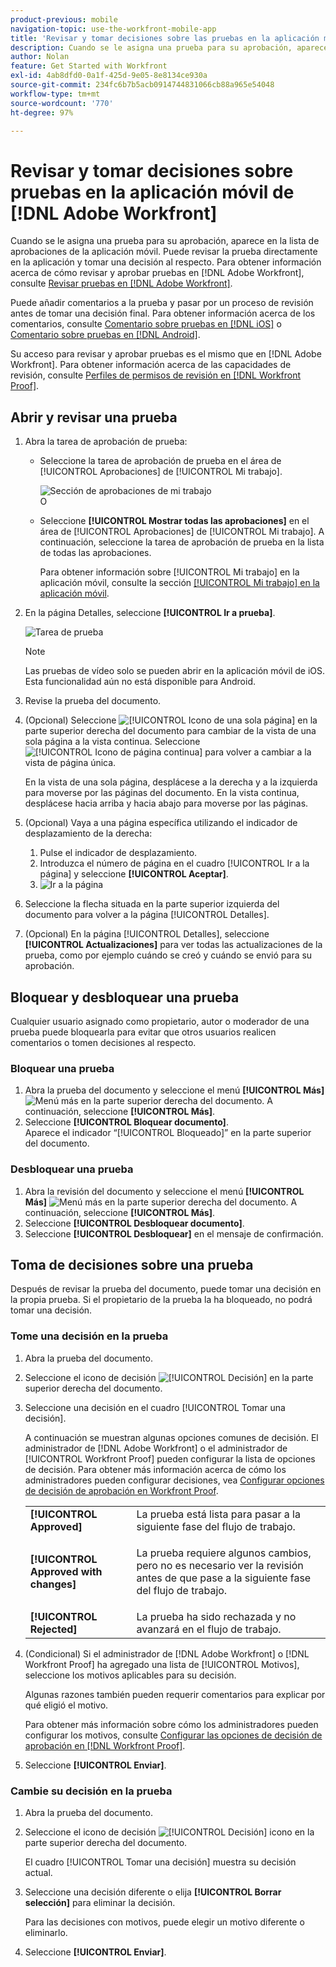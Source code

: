 ```yaml
---
product-previous: mobile
navigation-topic: use-the-workfront-mobile-app
title: 'Revisar y tomar decisiones sobre las pruebas en la aplicación móvil de  [!DNL Adobe Workfront] '
description: Cuando se le asigna una prueba para su aprobación, aparece en la lista de aprobaciones de la aplicación móvil. Puede revisar la prueba directamente en la aplicación y tomar una decisión al respecto.
author: Nolan
feature: Get Started with Workfront
exl-id: 4ab8dfd0-0a1f-425d-9e05-8e8134ce930a
source-git-commit: 234fc6b7b5acb0914744831066cb88a965e54048
workflow-type: tm+mt
source-wordcount: '770'
ht-degree: 97%

---
```


# Revisar y tomar decisiones sobre pruebas en la aplicación móvil de [!DNL Adobe Workfront]

Cuando se le asigna una prueba para su aprobación, aparece en la lista de aprobaciones de la aplicación móvil. Puede revisar la prueba directamente en la aplicación y tomar una decisión al respecto. Para obtener información acerca de cómo revisar y aprobar pruebas en [!DNL Adobe Workfront], consulte [Revisar pruebas en [!DNL Adobe Workfront]](../../../review-and-approve-work/proofing/reviewing-proofs-within-workfront/review-proofs-in-wf.md).

Puede añadir comentarios a la prueba y pasar por un proceso de revisión antes de tomar una decisión final. Para obtener información acerca de los comentarios, consulte [Comentario sobre pruebas en [!DNL iOS]](../../../workfront-basics/mobile-apps/using-the-workfront-mobile-app/comment-on-proofs-ios.md) o [Comentario sobre pruebas en [!DNL Android]](../../../workfront-basics/mobile-apps/using-the-workfront-mobile-app/comment-on-proofs-android.md).

Su acceso para revisar y aprobar pruebas es el mismo que en [!DNL Adobe Workfront]. Para obtener información acerca de las capacidades de revisión, consulte [Perfiles de permisos de revisión en [!DNL Workfront Proof]](../../../workfront-proof/wp-acct-admin/account-settings/proof-perm-profiles-in-wp.md).

## Abrir y revisar una prueba

1. Abra la tarea de aprobación de prueba:

   * Seleccione la tarea de aprobación de prueba en el área de [!UICONTROL Aprobaciones] de [!UICONTROL Mi trabajo].

     ![Sección de aprobaciones de mi trabajo](assets/mobile-mywork-approvals-338x482.png)\
      O

   * Seleccione **[!UICONTROL Mostrar todas las aprobaciones]** en el área de [!UICONTROL Aprobaciones] de [!UICONTROL Mi trabajo]. A continuación, seleccione la tarea de aprobación de prueba en la lista de todas las aprobaciones.

     Para obtener información sobre [!UICONTROL Mi trabajo] en la aplicación móvil, consulte la sección [[!UICONTROL Mi trabajo] en la aplicación móvil](../../../workfront-basics/mobile-apps/using-the-workfront-mobile-app/my-work-section-mobile.md).

1. En la página Detalles, seleccione **[!UICONTROL Ir a prueba]**.

   ![Tarea de prueba](assets/mobile-prooftask1-338x516.png)

   >[!NOTE]
   >
   >Las pruebas de vídeo solo se pueden abrir en la aplicación móvil de iOS. Esta funcionalidad aún no está disponible para Android.

1. Revise la prueba del documento.
1. (Opcional) Seleccione ![[!UICONTROL Icono de una sola página]](assets/mobile-proofpagingicon1-25x36.png) en la parte superior derecha del documento para cambiar de la vista de una sola página a la vista continua. Seleccione ![[!UICONTROL Icono de página continua]](assets/mobile-proofpagingicon2-25x25.png) para volver a cambiar a la vista de página única.

   En la vista de una sola página, desplácese a la derecha y a la izquierda para moverse por las páginas del documento. En la vista continua, desplácese hacia arriba y hacia abajo para moverse por las páginas.

1. (Opcional) Vaya a una página específica utilizando el indicador de desplazamiento de la derecha:

   1. Pulse el indicador de desplazamiento.
   1. Introduzca el número de página en el cuadro [!UICONTROL Ir a la página] y seleccione **[!UICONTROL Aceptar]**.
   1. ![Ir a la página](assets/mobile-gotopage-350x224.png)

1. Seleccione la flecha situada en la parte superior izquierda del documento para volver a la página [!UICONTROL Detalles].
1. (Opcional) En la página [!UICONTROL Detalles], seleccione **[!UICONTROL Actualizaciones]** para ver todas las actualizaciones de la prueba, como por ejemplo cuándo se creó y cuándo se envió para su aprobación.

## Bloquear y desbloquear una prueba

Cualquier usuario asignado como propietario, autor o moderador de una prueba puede bloquearla para evitar que otros usuarios realicen comentarios o tomen decisiones al respecto.

### Bloquear una prueba

1. Abra la prueba del documento y seleccione el menú **[!UICONTROL Más]** ![Menú más](assets/mobile-verticalmoremenu-20x33.png) en la parte superior derecha del documento. A continuación, seleccione **[!UICONTROL Más]**.
1. Seleccione **[!UICONTROL Bloquear documento]**.\
   Aparece el indicador “[!UICONTROL Bloqueado]” en la parte superior del documento.

### Desbloquear una prueba

1. Abra la revisión del documento y seleccione el menú **[!UICONTROL Más]** ![Menú más](assets/mobile-verticalmoremenu-20x33.png) en la parte superior derecha del documento. A continuación, seleccione **[!UICONTROL Más]**.
1. Seleccione **[!UICONTROL Desbloquear documento]**.
1. Seleccione **[!UICONTROL Desbloquear]** en el mensaje de confirmación.

## Toma de decisiones sobre una prueba

Después de revisar la prueba del documento, puede tomar una decisión en la propia prueba. Si el propietario de la prueba la ha bloqueado, no podrá tomar una decisión.

### Tome una decisión en la prueba

1. Abra la prueba del documento.
1. Seleccione el icono de decisión ![[!UICONTROL Decisión]](assets/mobile-proofcheckmarkdecisionicon-30x30.png) en la parte superior derecha del documento.
1. Seleccione una decisión en el cuadro [!UICONTROL Tomar una decisión].

   A continuación se muestran algunas opciones comunes de decisión. El administrador de [!DNL Adobe Workfront] o el administrador de [!UICONTROL Workfront Proof] pueden configurar la lista de opciones de decisión. Para obtener más información acerca de cómo los administradores pueden configurar decisiones, vea [Configurar opciones de decisión de aprobación en Workfront Proof](../../../workfront-proof/wp-acct-admin/account-settings/configure-approval-decision-in-wp.md).

   <table style="table-layout:auto"> 
    <col> 
    <col> 
    <tbody> 
     <tr> 
      <td role="rowheader"><strong>[!UICONTROL Approved]</strong></td> 
      <td>La prueba está lista para pasar a la siguiente fase del flujo de trabajo.</td> 
     </tr> 
     <tr> 
      <td role="rowheader"><strong>[!UICONTROL Approved with changes]</strong></td> 
      <td> <p>La prueba requiere algunos cambios, pero no es necesario ver la revisión antes de que pase a la siguiente fase del flujo de trabajo.</p> </td> 
     </tr> 
     <tr> 
      <td role="rowheader"><strong>[!UICONTROL Rejected]</strong></td> 
      <td>La prueba ha sido rechazada y no avanzará en el flujo de trabajo.</td> 
     </tr> 
    </tbody> 
   </table>

1. (Condicional) Si el administrador de [!DNL Adobe Workfront] o [!DNL Workfront Proof] ha agregado una lista de [!UICONTROL Motivos], seleccione los motivos aplicables para su decisión.

   Algunas razones también pueden requerir comentarios para explicar por qué eligió el motivo.

   Para obtener más información sobre cómo los administradores pueden configurar los motivos, consulte  [Configurar las opciones de decisión de aprobación en [!DNL Workfront Proof]](../../../workfront-proof/wp-acct-admin/account-settings/configure-approval-decision-in-wp.md).

1. Seleccione **[!UICONTROL Enviar]**.

### Cambie su decisión en la prueba

1. Abra la prueba del documento.
1. Seleccione el icono de decisión ![[!UICONTROL Decisión] icono](assets/mobile-proofcheckmarkdecisionicon-30x30.png) en la parte superior derecha del documento.

   El cuadro [!UICONTROL Tomar una decisión] muestra su decisión actual.

1. Seleccione una decisión diferente o elija **[!UICONTROL Borrar selección]** para eliminar la decisión.

   Para las decisiones con motivos, puede elegir un motivo diferente o eliminarlo.

1. Seleccione **[!UICONTROL Enviar]**.
